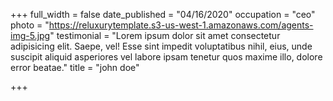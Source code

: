+++
full_width = false
date_published = "04/16/2020"
occupation = "ceo"
photo = "https://reluxurytemplate.s3-us-west-1.amazonaws.com/agents-img-5.jpg"
testimonial = "Lorem ipsum dolor sit amet consectetur adipisicing elit. Saepe, vel! Esse sint impedit voluptatibus nihil, eius, unde suscipit aliquid asperiores vel labore ipsam tenetur quos maxime illo, dolore error beatae."
title = "john doe"

+++
